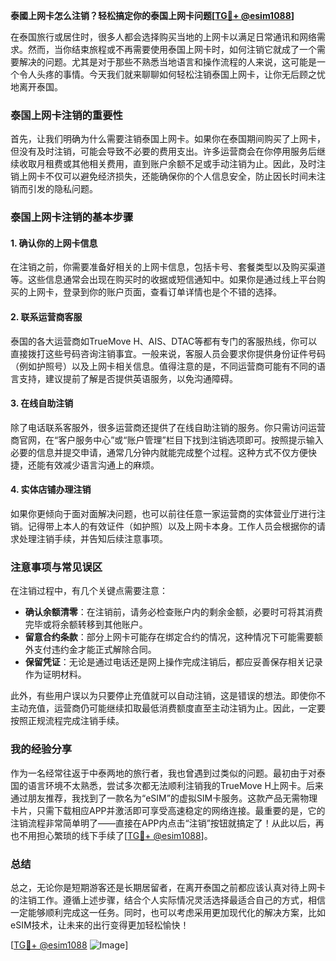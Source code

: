 **泰國上网卡怎么注销？轻松搞定你的泰国上网卡问题[[TG💪+ @esim1088](https://t.me/s/esim1088)]**

在泰国旅行或居住时，很多人都会选择购买当地的上网卡以满足日常通讯和网络需求。然而，当你结束旅程或不再需要使用泰国上网卡时，如何注销它就成了一个需要解决的问题。尤其是对于那些不熟悉当地语言和操作流程的人来说，这可能是一个令人头疼的事情。今天我们就来聊聊如何轻松注销泰国上网卡，让你无后顾之忧地离开泰国。

### 泰国上网卡注销的重要性

首先，让我们明确为什么需要注销泰国上网卡。如果你在泰国期间购买了上网卡，但没有及时注销，可能会导致不必要的费用支出。许多运营商会在你停用服务后继续收取月租费或其他相关费用，直到账户余额不足或手动注销为止。因此，及时注销上网卡不仅可以避免经济损失，还能确保你的个人信息安全，防止因长时间未注销而引发的隐私问题。

### 泰国上网卡注销的基本步骤

#### 1. 确认你的上网卡信息
在注销之前，你需要准备好相关的上网卡信息，包括卡号、套餐类型以及购买渠道等。这些信息通常会出现在购买时的收据或短信通知中。如果你是通过线上平台购买的上网卡，登录到你的账户页面，查看订单详情也是个不错的选择。

#### 2. 联系运营商客服
泰国的各大运营商如TrueMove H、AIS、DTAC等都有专门的客服热线，你可以直接拨打这些号码咨询注销事宜。一般来说，客服人员会要求你提供身份证件号码（例如护照号）以及上网卡相关信息。值得注意的是，不同运营商可能有不同的语言支持，建议提前了解是否提供英语服务，以免沟通障碍。

#### 3. 在线自助注销
除了电话联系客服外，很多运营商还提供了在线自助注销的服务。你只需访问运营商官网，在“客户服务中心”或“账户管理”栏目下找到注销选项即可。按照提示输入必要的信息并提交申请，通常几分钟内就能完成整个过程。这种方式不仅方便快捷，还能有效减少语言沟通上的麻烦。

#### 4. 实体店铺办理注销
如果你更倾向于面对面解决问题，也可以前往任意一家运营商的实体营业厅进行注销。记得带上本人的有效证件（如护照）以及上网卡本身。工作人员会根据你的请求处理注销手续，并告知后续注意事项。

### 注意事项与常见误区

在注销过程中，有几个关键点需要注意：

- **确认余额清零**：在注销前，请务必检查账户内的剩余金额，必要时可将其消费完毕或将余额转移到其他账户。
- **留意合约条款**：部分上网卡可能存在绑定合约的情况，这种情况下可能需要额外支付违约金才能正式解除合同。
- **保留凭证**：无论是通过电话还是网上操作完成注销后，都应妥善保存相关记录作为证明材料。

此外，有些用户误以为只要停止充值就可以自动注销，这是错误的想法。即使你不主动充值，运营商仍可能继续扣取最低消费额度直至主动注销为止。因此，一定要按照正规流程完成注销手续。

### 我的经验分享

作为一名经常往返于中泰两地的旅行者，我也曾遇到过类似的问题。最初由于对泰国的语言环境不太熟悉，尝试多次都无法顺利注销我的TrueMove H上网卡。后来通过朋友推荐，我找到了一款名为“eSIM”的虚拟SIM卡服务。这款产品无需物理卡片，只需下载相应APP并激活即可享受高速稳定的网络连接。最重要的是，它的注销流程非常简单明了——直接在APP内点击“注销”按钮就搞定了！从此以后，再也不用担心繁琐的线下手续了[[TG💪+ @esim1088](https://t.me/s/esim1088)]。

### 总结

总之，无论你是短期游客还是长期居留者，在离开泰国之前都应该认真对待上网卡的注销工作。遵循上述步骤，结合个人实际情况灵活选择最适合自己的方式，相信一定能够顺利完成这一任务。同时，也可以考虑采用更加现代化的解决方案，比如eSIM技术，让未来的出行变得更加轻松愉快！

[[TG💪+ @esim1088](https://t.me/s/esim1088) ![Image](https://i.postimg.cc/4NQfJmqS/Snipaste-2025-05-13-00-14-12.png)]